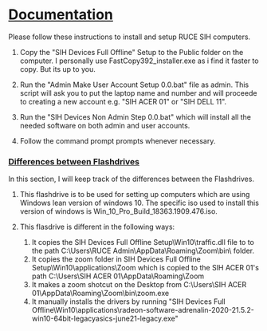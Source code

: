 # <ins>Documentation</ins>
Please follow these instructions to install and setup RUCE SIH computers.
1. Copy the "SIH Devices Full Offline" Setup to the Public folder on the computer. I personally use FastCopy392_installer.exe as i find it faster to copy. But its up to you.

2. Run the "Admin Make User Account Setup 0.0.bat" file as admin. This script will ask you to put the laptop name and number and will proceede to creating a new account e.g. "SIH ACER 01" or "SIH DELL 11".

3. Run the "SIH Devices Non Admin Step 0.0.bat" which will install all the needed software on both admin and user accounts.

4. Follow the command prompt prompts whenever necessary. 

### <ins>Differences between Flashdrives</ins>
In this section, I will keep track of the differences between the Flashdrives.

1. This flashdrive is to be used for setting up computers which are using Windows lean version of windows 10. The specific iso used to install this version of windows is  Win_10_Pro_Build_18363.1909.476.iso. 

2. This flasdrive is different in the following ways:
    1. It copies the SIH Devices Full Offline Setup\Win10\traffic.dll file to  to the path C:\Users\RUCE Admin\AppData\Roaming\Zoom\bin\ folder. 
    2. It copies the zoom folder in SIH Devices Full Offline Setup\Win10\applications\Zoom which is copied to the SIH ACER 01's path C:\Users\SIH ACER 01\AppData\Roaming\Zoom
    3. It makes a zoom shotcut on the Desktop from C:\Users\SIH ACER 01\AppData\Roaming\Zoom\bin\zoom.exe 
    4. It manually installs the drivers by running "SIH Devices Full Offline\Win10\applications\radeon-software-adrenalin-2020-21.5.2-win10-64bit-legacyasics-june21-legacy.exe"




